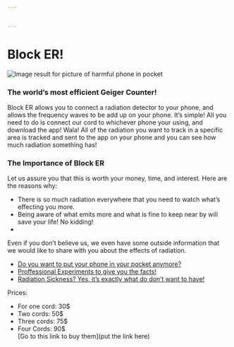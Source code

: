 ```yaml
---


---
```


<h1 id="block-er">Block ER!</h1>
<p><img src="https://cdn.thetruthaboutcancer.com/wp-content/uploads/20190125172443/Cell-Phone-infertility-Erectile-Dysfunction-cancer.jpg" alt="Image result for picture of harmful phone in pocket"></p>
<h3 id="the-worlds-most-efficient-geiger-counter">The world’s most efficient Geiger Counter!</h3>
<p>Block ER allows you to connect a radiation detector to your phone, and allows the frequency waves to be add up on your phone. It’s simple! All you need to do is connect our cord to whichever phone your using, and download the app! Wala! All of the radiation you want to track in a specific area is tracked and sent to the app on your phone and you can see how much radiation something has!</p>
<h3 id="the-importance-of-block-er">The Importance of Block ER</h3>
<p>Let us assure you that this is worth your money, time, and interest. Here are the reasons why:</p>
<ul>
<li>There is so much radiation everywhere that you need to watch what’s effecting you more.</li>
<li>Being aware of what emits more and what is fine to keep near by will save your life! No kidding!</li>
<li></li>
</ul>
<p>Even if you don’t believe us, we even have some outside information that we would like to share with you about the effects of radiation.</p>
<ul>
<li><a href="%5Bhttps://www.cbsnews.com/pictures/cell-phones-cancer-8-dumb-ways-to-boost-possible-risk/3/%5D(https://www.cbsnews.com/pictures/cell-phones-cancer-8-dumb-ways-to-boost-possible-risk/3/)">Do you want to put your phone in your pocket anymore?</a></li>
<li><a href="%5Bhttps://www.ncbi.nlm.nih.gov/pubmed/24053963%5D(https://www.ncbi.nlm.nih.gov/pubmed/24053963)">Proffessional Experiments to give you the facts!</a></li>
<li><a href="%5Bhttps://www.medicalnewstoday.com/articles/219615.php%5D(https://www.medicalnewstoday.com/articles/219615.php)">Radiation Sickness? Yes, it’s exactly what do don’t want to have!</a></li>
</ul>
<p>Prices:</p>
<ul>
<li>For one cord: 30$</li>
<li>Two cords: 50$</li>
<li>Three cords: 75$</li>
<li>Four Cords: 90$<br>
[Go to this link to buy them](put the link here)</li>
</ul>

